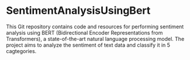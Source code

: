 # SentimentAnalysisUsingBert
This Git repository contains code and resources for performing sentiment analysis using BERT (Bidirectional Encoder Representations from Transformers), a state-of-the-art natural language processing model. The project aims to analyze the sentiment of text data and classify it in 5 cagtegories.

